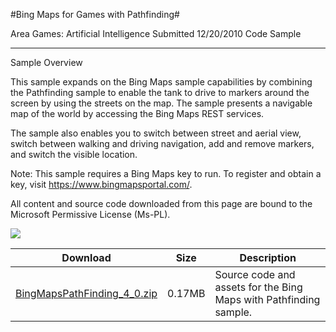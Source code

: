 #Bing Maps for Games with Pathfinding#

Area
Games: Artificial Intelligence
Submitted
12/20/2010
Code Sample

---

Sample Overview

This sample expands on the Bing Maps sample capabilities by combining the Pathfinding sample to enable the tank to drive to markers around the screen by using the streets on the map. The sample presents a navigable map of the world by accessing the Bing Maps REST services.

The sample also enables you to switch between street and aerial view, switch between walking and driving navigation, add and remove markers, and switch the visible location.

Note: This sample requires a Bing Maps key to run. To register and obtain a key, visit https://www.bingmapsportal.com/.


All content and source code downloaded from this page are bound to the Microsoft Permissive License (Ms-PL).

![](https://github.com/simondarksidej/XNAGameStudio/blob/master/Images/bingpathfinding1.png)  	 

 
Download | Size | Description
---|---|---|
[BingMapsPathFinding_4_0.zip](https://github.com/simondarksidej/XNAGameStudio/blob/master/Samples/BingMapsPathFinding_4_0.zip?raw=true) | 0.17MB | Source code and assets for the Bing Maps with Pathfinding sample.